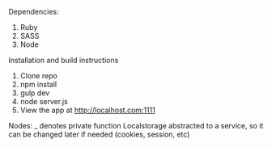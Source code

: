 Dependencies:
1. Ruby
2. SASS
3. Node

Installation and build instructions
1. Clone repo
2. npm install
3. gulp dev
3. node server.js
4. View the app at http://localhost.com:1111

Nodes:
_ denotes private function
Localstorage abstracted to a service, so it can be changed later if needed (cookies, session, etc)